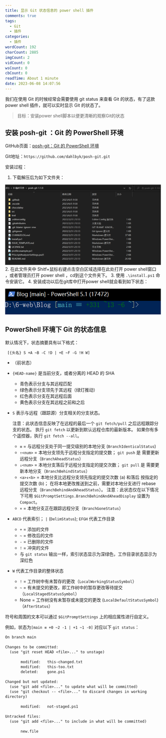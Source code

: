 ```yaml
---
title: 显示 Git 状态信息的 power shell 插件
comments: true
tags:
  - Git
  - 插件
categories:
  - 插件
wordCount: 192
charCount: 2885
imgCount: 2
vidCount: 0
wsCount: 0
cbCount: 0
readTime: About 1 minute
date: 2023-06-08 14:07:56
---
```

我们在使用 Git 的时候经常会需要使用 git status 来查看 Git 的状态，有了这款 power shell 插件，就可以实时显示 Git 的状态了。
<!--more-->

> 目标：安装power shell脚本以便更清晰的观察Git的状态

## 安装 posh-git ：Git 的 PowerShell 环境

GitHub页面：[posh-git：Git 的 PowerShell 环境](https://github.com/dahlbyk/posh-git)

Git地址：`https://github.com/dahlbyk/posh-git.git`

安装过程：

1. 下载解压后为如下文件夹：

![posh-git 解压后的文件夹](https://github.com/zhchhe/image-bed/raw/f15174764897ccd98ed624a141eb5e4fe04099a0/%E5%8D%9A%E5%AE%A2%E5%9B%BE%E7%89%87/Pasted%20image%2020230605095923.png)
2. 在此文件夹中 Shitf+鼠标右键点击空白区域选择在此处打开 power shell窗口 ，或者管理员打开 power shell ，cd到这个文件夹下。
3. 使用 `.\install.ps1` 命令安装它。
4. 安装成功以后在git库中打开power shell就会看到如下状态：

![Git状态信息](https://github.com/zhchhe/image-bed/raw/f15174764897ccd98ed624a141eb5e4fe04099a0/%E5%8D%9A%E5%AE%A2%E5%9B%BE%E7%89%87/Pasted%20image%2020230605100535.png)

## PowerShell 环境下 Git 的状态信息

默认情况下，状态摘要具有以下格式：

     [{头名} S +A ~B -C !D | +E ~F -G !H W]

- （前状态）
- `{HEAD-name}` 是当前分支，或者分离的 HEAD 的 SHA
  - 青色表示分支与其远程匹配
  - 绿色表示分支领先于其远程（绿灯推动）
  - 红色表示分支在其远程后面
  - 黄色表示分支在其远程之前和之后
- `S` 表示与远程（跟踪源）分支相关的分支状态。

   注意：此状态信息反映了在远程的最后一个 `git fetch/pull` 之后远程跟踪分支的状态。 执行 `git fetch` 以更新到默认远程仓库的最新版本。 如果你有多个遥控器，执行 `git fetch --all`。

  - `≡` = 与远程分支处于同一提交级别的本地分支 (`BranchIdenticalStatus`)
  - `↑<num>` = 本地分支领先于远程分支指定的提交数； `git push` 是
     需要更新远程分支（`BranchAheadStatus`）
  - `↓<num>` = 本地分支落后于远程分支指定的提交次数； `git pull` 是
     需要更新本地分支（`BranchBehindStatus`）
  - `<a>↕<b>` = 本地分支比远程分支领先指定的提交次数 (a) 和落后
     按指定的提交次数 (b)； 在将本地更改推送到之前，需要对本地分支进行 rebase
     远程分支（`BranchBehindAndAheadStatus`）。 注意：此状态仅在以下情况下可用
     `$GitPromptSettings.BranchBehindAndAheadDisplay` 设置为 `Compact`。
  - `×` = 本地分支正在跟踪远程分支（`BranchGoneStatus`）

- `ABCD` 代表索引； `|` (`DelimStatus`); `EFGH` 代表工作目录
  - `+` = 添加的文件
  - `~` = 修改后的文件
  - `-` = 已删除的文件
  - `!` = 冲突的文件
  - 与 `git status` 输出一样，索引状态显示为深绿色，工作目录状态显示为深红色

- `W` 代表工作目录的整体状态
  - `!` = 工作树中有未暂存的更改（`LocalWorkingStatusSymbol`）
  - `~` = 有未提交的更改，即工作树中的暂存更改等待提交（`LocalStagedStatusSymbol`）
  - None = 工作树没有未暂存或未提交的更改 (`LocalDefaultStatusSymbol`)（`AfterStatus`）

符号和周围的文本可以通过 `$GitPromptSettings` 上的相应属性进行自定义。

例如，状态为`[main ≡ +0 ~2 -1 | +1 ~1 -0]` 对应以下 `git status`：

```shell
On branch main

Changes to be committed:
  (use "git reset HEAD <file>..." to unstage)

       modified:   this-changed.txt
       modified:   this-too.txt
       deleted:    gone.ps1

Changed but not updated:
  (use "git add <file>..." to update what will be committed)
  (use "git checkout -- <file>..." to discard changes in working directory)

       modified:   not-staged.ps1

Untracked files:
  (use "git add <file>..." to include in what will be committed)

       new.file
```
